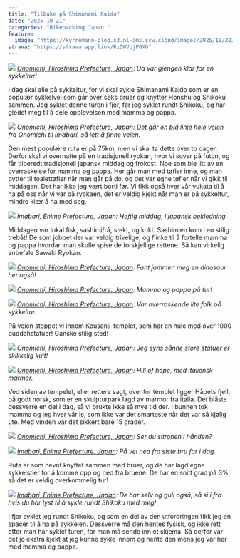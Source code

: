 ```yaml
---
title: "Tilbake på Shimanami Kaido"
date: "2025-10-21"
categories: "Bikepacking Japan "
feature:
  image: "https://kyrremann-plog.s3.nl-ams.scw.cloud/images/2025/10/20251021_100810.jpg"
strava: "https://strava.app.link/RzDWVpjPGXb"
---
```



![](https://kyrremann-plog.s3.nl-ams.scw.cloud/images/2025/10/20251021_100810.jpg)
*[Onomichi, Hiroshima Prefecture, Japan](https://www.google.com/maps/place/34.404877399722224,133.19505369972222): Da var gjengen klar for en sykkeltur!*

I dag skal alle på sykkeltur, for vi skal sykle Shimanami Kaido som er en populær sykkelvei som går over seks bruer og knytter Honshu og Shikoku sammen. Jeg syklet denne turen i fjor, før jeg syklet rundt Shikoku, og har gledet meg til å dele opplevelsen med mamma og pappa.


![](https://kyrremann-plog.s3.nl-ams.scw.cloud/images/2025/10/20251021_111113.jpg)
*[Onomichi, Hiroshima Prefecture, Japan](https://www.google.com/maps/place/34.358294399722226,133.19103989972223): Det går en blå linje hele veien fra Onomichi til Imabari, så lett å finne veien.*

Den mest populære ruta er på 75km, men vi skal ta dette over to dager. Derfor skal vi overnatte på en tradisjonell ryokan, hvor vi sover på futon, og får tilberedt tradisjonell japansk middag og frokost. Noe som ble litt av en overraskelse for mamma og pappa. Her går man med tøfler inne, og man bytter til toalettøfler når man går på do, og det var egne tøfler når vi gikk til middagen. Det har ikke jeg vært borti før. Vi fikk også hver vår yukata til å ha på oss når vi var på ryokaen, det er veldig kjekt når man er på sykkeltur, mindre klær å ha med seg.


![](https://kyrremann-plog.s3.nl-ams.scw.cloud/images/2025/10/20251021_184052.jpg)
*[Imabari, Ehime Prefecture, Japan](https://www.google.com/maps/place/34.248099199722226,133.0017971): Heftig middag, i japansk bekledning.*


Middagen var lokal fisk, sashimi/rå, stekt, og kokt. Sashimien kom i en stilig trebåt! De som jobbet der var veldig trivelige, og flinke til å fortelle mamma og pappa hvordan man skulle spise de forskjellige rettene. Så kan virkelig anbefale Sawaki Ryokan.


![](https://kyrremann-plog.s3.nl-ams.scw.cloud/images/2025/10/20251021_113014.jpg)
*[Onomichi, Hiroshima Prefecture, Japan](https://www.google.com/maps/place/34.35632269972222,133.16932409999998): Fant jammen meg en dinosaur her også!*


![](https://kyrremann-plog.s3.nl-ams.scw.cloud/images/2025/10/20251021_113227.jpg)
*[Onomichi, Hiroshima Prefecture, Japan](https://www.google.com/maps/place/34.3575488,133.16404479972223): Mamma og pappa på tur!*


![](https://kyrremann-plog.s3.nl-ams.scw.cloud/images/2025/10/20251021_140735.jpg)
*[Onomichi, Hiroshima Prefecture, Japan](https://www.google.com/maps/place/34.3039488,133.0901632): Var overraskende lite folk på sykkeltur.*

På veien stoppet vi innom Kousanji-templet, som har en hule med over 1000 buddahstatuer! Ganske stilig sted!


![](https://kyrremann-plog.s3.nl-ams.scw.cloud/images/2025/10/20251021_141747.jpg)
*[Onomichi, Hiroshima Prefecture, Japan](https://www.google.com/maps/place/34.303820699999996,133.09077759972223): Jeg syns sånne store statuer er skikkelig kult!*


![](https://kyrremann-plog.s3.nl-ams.scw.cloud/images/2025/10/20251021_142706.jpg)
*[Onomichi, Hiroshima Prefecture, Japan](https://www.google.com/maps/place/34.30308519972222,133.0886246): Hill of hope, med italiensk marmor.*

Ved siden av tempelet, eller rettere sagt, ovenfor templet ligger Håpets fjell, på godt norsk, som er en skulpturpark lagd av marmor fra italia. Det blåste dessverre en del i dag, så vi brukte ikke så mye tid der. I bunnen tok mamma og jeg hver vår is, som ikke var det smarteste når det var så kjølig ute. Med vinden var det sikkert bare 15 grader.


![](https://kyrremann-plog.s3.nl-ams.scw.cloud/images/2025/10/20251021_154752.jpg)
*[Onomichi, Hiroshima Prefecture, Japan](https://www.google.com/maps/place/34.263491199722225,133.07051519972222): Ser du sitronen i hånden?*


![](https://kyrremann-plog.s3.nl-ams.scw.cloud/images/2025/10/20251021_160631.jpg)
*[Imabari, Ehime Prefecture, Japan](https://www.google.com/maps/place/34.2546831,133.052964): På vei ned fra siste bru for i dag.*

Ruta er som nevnt knyttet sammen med bruer, og de har lagd egne sykkelstier for å komme opp og ned fra bruene. De har en snitt grad på 3%, så det er veldig overkommelig tur!


![](https://kyrremann-plog.s3.nl-ams.scw.cloud/images/2025/10/20251021_161836.jpg)
*[Imabari, Ehime Prefecture, Japan](https://www.google.com/maps/place/34.25425729972222,133.0538296): De har sølv og gull også, så si i fra hvis du har lyst til å sykle rundt Shikoku med meg!*

I fjor syklet jeg rundt Shikoku, og som en del av den utfordringen fikk jeg en spacer til å ha på sykkelen. Dessverre må den hentes fysisk, og ikke rett etter man har syklet turen, for man må sende inn et skjema. Så derfor var det jo ekstra kjekt at jeg kunne sykle innom og hente den mens jeg var her med mamma og pappa. 
